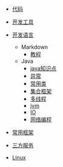 * [代码](/doc/code/)
    
* [开发工具](/doc/devtools/)
            
* [开发语言](/doc/devLanguage/)
    * Markdown
        * [教程](/doc/devLanguage/markdown/start)
    * Java
        * [java知识点](/doc/devLanguage/java/knowledge.md)
        * [异常](/doc/devLanguage/java/exception.md)
        * [常用类](/doc/devLanguage/java/commonClass.md)
        * [集合框架](/doc/devLanguage/java/collection.md)
        * [多线程](/doc/devLanguage/java/threading.md)
        * [jvm](/doc/devLanguage/java/jvm.md)
        * [IO](/doc/devLanguage/java/IO.md)   
        * [网络编程](/doc/devLanguage/java/socket.md)   
        
* [常用框架](/doc/frame/)
        
* [三方服务](/doc/server/)

* [Linux](/doc/linux/)
  